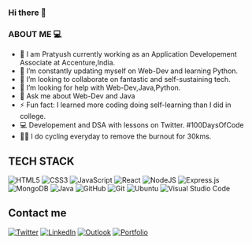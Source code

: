 ### Hi there 👋


<!-- **PratyushSrivastav/PratyushSrivastav** is a ✨ _special_ ✨ repository because its `README.md` (this file) appears on your GitHub profile.
 -->
### ABOUT ME 💻

- 🔭 I am Pratyush currently working as an Application Developement Associate at Accenture,India.
- 🌱 I’m constantly updating myself on Web-Dev and learning Python.
- 👯 I’m looking to collaborate on fantastic and self-sustaining tech.
- 🤔 I’m looking for help with Web-Dev,Java,Python.
- 💬 Ask me about Web-Dev and Java
- ⚡ Fun fact: I learned more coding doing self-learning than I did in college.
- 💻 Developement and DSA with lessons on Twitter. #100DaysOfCode
- 🚴‍♀️ I do cycling everyday to remove the burnout for 30kms.

## TECH STACK
![HTML5](https://img.shields.io/badge/html5-%23E34F26.svg?style=for-the-badge&logo=html5&logoColor=white)
![CSS3](https://img.shields.io/badge/css3-%231572B6.svg?style=for-the-badge&logo=css3&logoColor=white)
![JavaScript](https://img.shields.io/badge/javascript-%23323330.svg?style=for-the-badge&logo=javascript&logoColor=%23F7DF1E)
![React](https://img.shields.io/badge/react-%2320232a.svg?style=for-the-badge&logo=react&logoColor=%2361DAFB)
![NodeJS](https://img.shields.io/badge/node.js-6DA55F?style=for-the-badge&logo=node.js&logoColor=white)
![Express.js](https://img.shields.io/badge/express.js-%23404d59.svg?style=for-the-badge&logo=express&logoColor=%2361DAFB)
![MongoDB](https://img.shields.io/badge/MongoDB-%234ea94b.svg?style=for-the-badge&logo=mongodb&logoColor=white)
![Java](https://img.shields.io/badge/java-%23ED8B00.svg?style=for-the-badge&logo=java&logoColor=white)
![GitHub](https://img.shields.io/badge/github-%23121011.svg?style=for-the-badge&logo=github&logoColor=white)
![Git](https://img.shields.io/badge/git-%23F05033.svg?style=for-the-badge&logo=git&logoColor=white)
![Ubuntu](https://img.shields.io/badge/Ubuntu-E95420?style=for-the-badge&logo=ubuntu&logoColor=white)
![Visual Studio Code](https://img.shields.io/badge/Visual%20Studio%20Code-0078d7.svg?style=for-the-badge&logo=visual-studio-code&logoColor=white)

## Contact me 
[![Twitter](https://img.shields.io/badge/Twitter-%231DA1F2.svg?style=for-the-badge&logo=Twitter&logoColor=white)](https://twitter.com/Pratyushhhhhhh)
[![LinkedIn](https://img.shields.io/badge/linkedin-%230077B5.svg?style=for-the-badge&logo=linkedin&logoColor=white)](https://www.linkedin.com/in/pratyush-srivastava-5a1813173/)
[![Outlook](https://img.shields.io/badge/Microsoft_Outlook-0078D4?style=for-the-badge&logo=microsoft-outlook&logoColor=white)](mailto:pratyushsrivastava30@outlook.com)
[![Portfolio](https://img.shields.io/badge/Portfolio-%23000000.svg?style=for-the-badge&logo=firefox&logoColor=#FF7139)](https://pratyush-port-folio.netlify.app/)

